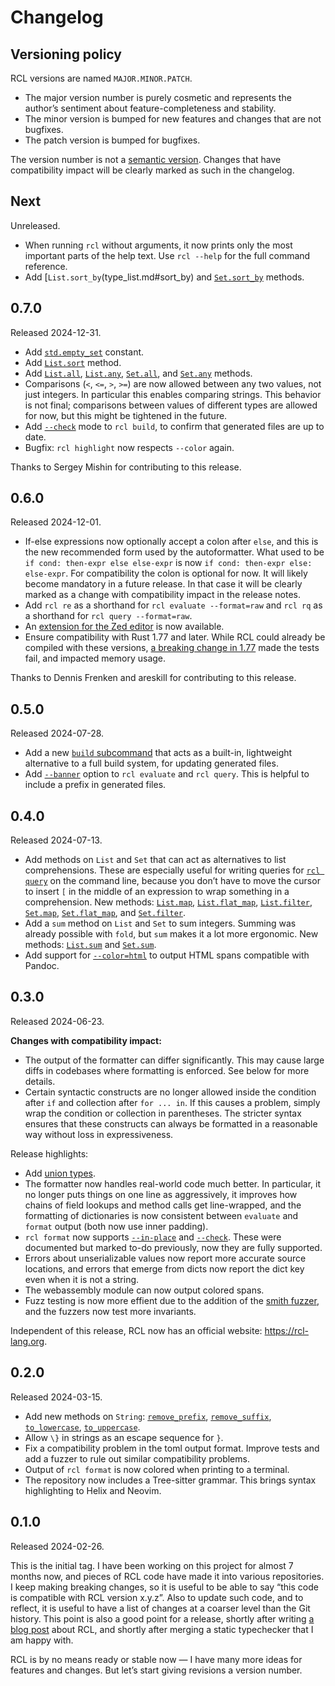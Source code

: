 # Changelog

## Versioning policy

RCL versions are named `MAJOR.MINOR.PATCH`.

 * The major version number is purely cosmetic and represents the author’s
   sentiment about feature-completeness and stability.
 * The minor version is bumped for new features and changes that are not bugfixes.
 * The patch version is bumped for bugfixes.

The version number is not a [semantic version][semver]. Changes that have
compatibility impact will be clearly marked as such in the changelog.

[semver]: https://semver.org/

## Next

Unreleased.

 * When running `rcl` without arguments, it now prints only the most important
   parts of the help text. Use `rcl --help` for the full command reference.
 * Add [`List.sort_by`(type_list.md#sort_by) and
   [`Set.sort_by`](type_set.md#sort_by) methods.

## 0.7.0

Released 2024-12-31.

 * Add [`std.empty_set`](stdlib.md#empty_set) constant.
 * Add [`List.sort`](type_list.md#sort) method.
 * Add [`List.all`](type_list.md#all), [`List.any`](type_list.md#any),
   [`Set.all`](type_set.md#all), and [`Set.any`](type_set.md#any) methods.
 * Comparisons (`<`, `<=`, `>`, `>=`) are now allowed between any two values,
   not just integers. In particular this enables comparing strings.
   This behavior is not final; comparisons between values of different types are
   allowed for now, but this might be tightened in the future.
 * Add [`--check`](rcl_build.md#-check) mode to `rcl build`, to confirm that
   generated files are up to date.
 * Bugfix: `rcl highlight` now respects `--color` again.

Thanks to Sergey Mishin for contributing to this release.

## 0.6.0

Released 2024-12-01.

 * If-else expressions now optionally accept a colon after `else`, and this is
   the new recommended form used by the autoformatter. What used to be
   `if cond: then-expr else else-expr` is now `if cond: then-expr else: else-expr`.
   For compatibility the colon is optional for now. It will likely become
   mandatory in a future release. In that case it will be clearly marked as
   a change with compatibility impact in the release notes.
 * Add `rcl re` as a shorthand for `rcl evaluate --format=raw` and `rcl rq` as
   a shorthand for `rcl query --format=raw`.
 * An [extension for the Zed editor](syntax_highlighting.md#zed) is now available.
 * Ensure compatibility with Rust 1.77 and later. While <abbr>RCL</abbr> could
   already be compiled with these versions, [a breaking change in 1.77][rust-align]
   made the tests fail, and impacted memory usage.

Thanks to Dennis Frenken and areskill for contributing to this release.

[rust-align]: https://blog.rust-lang.org/2024/03/30/i128-layout-update.html

## 0.5.0

Released 2024-07-28.

 * Add a new [`build` subcommand](rcl_build.md) that acts as a built-in,
   lightweight alternative to a full build system, for updating generated files.
 * Add [`--banner`](rcl_evaluate.md#-banner-message) option to `rcl evaluate`
   and `rcl query`. This is helpful to include a prefix in generated files.

## 0.4.0

Released 2024-07-13.

 * Add methods on `List` and `Set` that can act as alternatives to list
   comprehensions. These are especially useful for writing queries for
   [`rcl query`](rcl_query.md) on the command line, because you don’t
   have to move the cursor to insert `[` in the middle of an expression
   to wrap something in a comprehension.
   New methods:
   [`List.map`](type_list.md#map),
   [`List.flat_map`](type_list.md#flat_map),
   [`List.filter`](type_list.md#filter),
   [`Set.map`](type_set.md#map),
   [`Set.flat_map`](type_set.md#flat_map), and
   [`Set.filter`](type_set.md#filter).
 * Add a `sum` method on `List` and `Set` to sum integers. Summing was already
   possible with `fold`, but `sum` makes it a lot more ergonomic.
   New methods:
   [`List.sum`](type_list.md#sum)
   and [`Set.sum`](type_set.md#sum).
 * Add support for [`--color=html`](rcl.md#-color-mode) to output
   <abbr>HTML</abbr> spans compatible with Pandoc.

## 0.3.0

Released 2024-06-23.

**Changes with compatibility impact:**

 * The output of the formatter can differ significantly. This may cause large
   diffs in codebases where formatting is enforced. See below for more details.
 * Certain syntactic constructs are no longer allowed inside the condition after
   `if` and collection after `for ... in`. If this causes a problem, simply wrap
   the condition or collection in parentheses. The stricter syntax ensures that
   these constructs can always be formatted in a reasonable way without loss in
   expressiveness.

Release highlights:

 * Add [union types](types.md#union-types).
 * The formatter now handles real-world code much better. In particular, it no
   longer puts things on one line as aggressively, it improves how chains of
   field lookups and method calls get line-wrapped, and the formatting of
   dictionaries is now consistent between `evaluate` and `format` output (both
   now use inner padding).
 * `rcl format` now supports [`--in-place`](rcl_format.md#-i-in-place) and
   [`--check`](rcl_format.md#-check). These were documented but marked to-do
   previously, now they are fully supported.
 * Errors about unserializable values now report more accurate source locations,
   and errors that emerge from dicts now report the dict key even when it is not
   a string.
 * The webassembly module can now output colored spans.
 * Fuzz testing is now more effient due to the addition of the [smith
   fuzzer](testing.md#fuzz-tests), and the fuzzers now test more invariants.

Independent of this release, <abbr>RCL</abbr> now has an official website:
<https://rcl-lang.org>.

## 0.2.0

Released 2024-03-15.

 * Add new methods on `String`:
   [`remove_prefix`](type_string.md#remove_prefix),
   [`remove_suffix`](type_string.md#remove_suffix),
   [`to_lowercase`](type_string.md#to_lowercase),
   [`to_uppercase`](type_string.md#to_uppercase).
 * Allow `\}` in strings as an escape sequence for `}`.
 * Fix a compatibility problem in the toml output format. Improve tests and add
   a fuzzer to rule out similar compatibility problems.
 * Output of `rcl format` is now colored when printing to a terminal.
 * The repository now includes a Tree-sitter grammar. This brings syntax
   highlighting to Helix and Neovim.

## 0.1.0

Released 2024-02-26.

This is the initial tag. I have been working on this project for almost 7 months
now, and pieces of <abbr>RCL</abbr> code have made it into various repositories.
I keep making breaking changes, so it is useful to be able to say “this code is
compatible with <abbr>RCL</abbr> version x.y.z”. Also to update such code, and
to reflect, it is useful to have a list of changes at a coarser level than the
Git history. This point is also a good point for a release, shortly after
writing [a blog post][blogpost] about <abbr>RCL</abbr>, and shortly after
merging a static typechecker that I am happy with.

RCL is by no means ready or stable now — I have many more ideas for features and
changes. But let’s start giving revisions a version number.

[blogpost]: https://ruudvanasseldonk.com/2024/a-reasonable-configuration-language
